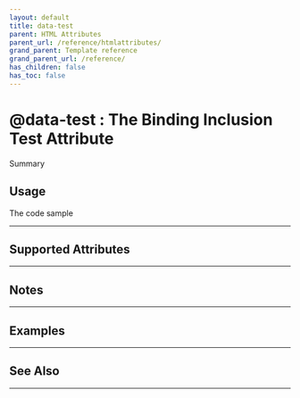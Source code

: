 ```yaml
---
layout: default
title: data-test
parent: HTML Attributes
parent_url: /reference/htmlattributes/
grand_parent: Template reference
grand_parent_url: /reference/
has_children: false
has_toc: false
---
```


# @data-test : The Binding Inclusion Test Attribute

Summary

## Usage

 The code sample

---

## Supported Attributes


---

## Notes


---

## Examples


---


## See Also


---

